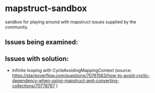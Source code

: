 # mapstruct-sandbox
sandbox for playing around with mapstruct issues supplied by the community.

## Issues being examined:

## Issues with solution:

* Infinite looping with CycleAvoidingMappingContext (source: https://stackoverflow.com/questions/70761563/how-to-avoid-cyclic-dependency-when-using-mapstruct-and-converting-collections/70778767 )


